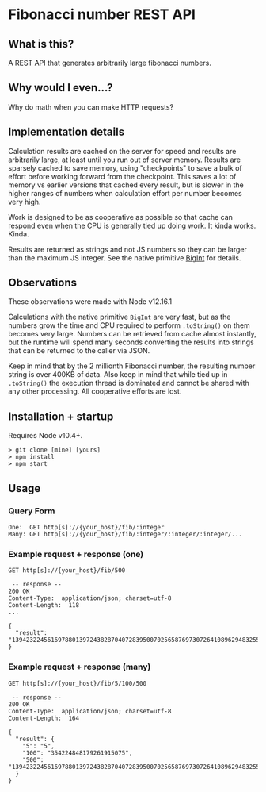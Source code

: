 # Fibonacci number REST API

## What is this?

A REST API that generates arbitrarily large fibonacci numbers.

## Why would I even...?

Why do math when you can make HTTP requests?

## Implementation details

Calculation results are cached on the server for speed and results are arbitrarily large, at least until you run out of server memory. Results are sparsely cached to save memory, using "checkpoints" to save a bulk of effort before working forward from the checkpoint. This saves a lot of memory vs earlier versions that cached every result, but is slower in the higher ranges of numbers when calculation effort per number becomes very high.

Work is designed to be as cooperative as possible so that cache can respond even when the CPU is generally tied up doing work. It kinda works. Kinda.

Results are returned as strings and not JS numbers so they can be larger than the maximum JS integer. See the native primitive [BigInt](https://developer.mozilla.org/en-US/docs/Web/JavaScript/Reference/Global_Objects/BigInt) for details.

## Observations

These observations were made with Node v12.16.1

Calculations with the native primitive `BigInt` are very fast, but as the numbers grow the time and CPU required to perform `.toString()` on them becomes very large. Numbers can be retrieved from cache almost instantly, but the runtime will spend many seconds converting the results into strings that can be returned to the caller via JSON.

Keep in mind that by the 2 millionth Fibonacci number, the resulting number string is over 400KB of data. Also keep in mind that while tied up in `.toString()` the execution thread is dominated and cannot be shared with any other processing. All cooperative efforts are lost.

## Installation + startup

Requires Node v10.4+.

```
> git clone [mine] [yours]
> npm install
> npm start
```

## Usage

### Query Form

```
One:  GET http[s]://{your_host}/fib/:integer
Many: GET http[s]://{your_host}/fib/:integer/:integer/:integer/...
```

### Example request + response (one)

```
GET http[s]://{your_host}/fib/500

 -- response --
200 OK
Content-Type:  application/json; charset=utf-8
Content-Length:  118
...

{
  "result": "139423224561697880139724382870407283950070256587697307264108962948325571622863290691557658876222521294125"
}
```

### Example request + response (many)

```
GET http[s]://{your_host}/fib/5/100/500

 -- response --
200 OK
Content-Type:  application/json; charset=utf-8
Content-Length:  164

{
  "result": {
    "5": "5",
    "100": "354224848179261915075",
    "500": "139423224561697880139724382870407283950070256587697307264108962948325571622863290691557658876222521294125"
  }
}
```